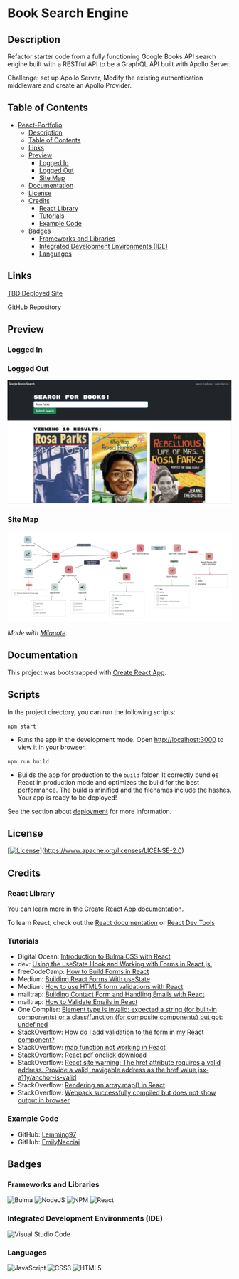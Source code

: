 # Book Search Engine

## Description
Refactor starter code from a fully functioning Google Books API search engine built with a RESTful API to be a GraphQL API built with Apollo Server.

Challenge: set up Apollo Server, Modify the existing authentication middleware and create an Apollo Provider.

## Table of Contents
- [React-Portfolio](#React-Portfolio)
  - [Description](#description)
  - [Table of Contents](#table-of-contents)
  - [Links](#links)
  - [Preview](#preview)
    - [Logged In](#logged-in)
    - [Logged Out](#logged-out)
    - [Site Map](#site-map)
  - [Documentation](#documentation)
  - [License](#license)
  - [Credits](#credits)
    - [React Library](#react-library)
    - [Tutorials](#tutorials)
    - [Example Code](#example-code)
  - [Badges](#badges)
    - [Frameworks and Libraries](#frameworks-and-libraries)
    - [Integrated Development Environments (IDE)](#untegrated-development-environments-ide)
    - [Languages](#languages)
## Links

[TBD Deployed Site]()

[GitHub Repository](https://github.com/victoriamcn/book-search-engine)

## Preview

### Logged In

### Logged Out
![Logged Out Preview alt: Header only showed options to search for books or login/signup. In the search bar, 'Rosa Parks' is typed out. Below show 10 books as a result from the search.](./assets/notloggedin.png)

### Site Map

![images shows the user flow for the book search engine](./assets/sitemap_book-search-engine.png)

*Made with [Milanote](https://www.milanote.com/refer/rcEpkqyVyNt7y3JS1C).*

## Documentation

This project was bootstrapped with [Create React App](https://github.com/facebook/create-react-app).

## Scripts

In the project directory, you can run the following scripts:

`npm start`

- Runs the app in the development mode. Open [http://localhost:3000](http://localhost:3000) to view it in your browser.

`npm run build`

- Builds the app for production to the `build` folder. It correctly bundles React in production mode and optimizes the build for the best performance. The build is minified and the filenames include the hashes. Your app is ready to be deployed!

See the section about [deployment](https://facebook.github.io/create-react-app/docs/deployment) for more information.

## License

[[![License](https://img.shields.io/badge/License-Apache_2.0-blue.svg)](https://opensource.org/licenses/Apache-2.0)](https://www.apache.org/licenses/LICENSE-2.0)

## Credits

### React Library

You can learn more in the [Create React App documentation](https://facebook.github.io/create-react-app/docs/getting-started).

To learn React, check out the [React documentation](https://reactjs.org/) or [React Dev Tools](https://react.dev/learn/react-developer-tools) 

### Tutorials

- Digital Ocean: [Introduction to Bulma CSS with React](https://www.digitalocean.com/community/tutorials/react-intro-react-bulma-components)
- dev: [Using the useState Hook and Working with Forms in React.js.](https://dev.to/heyjoshlee/using-the-usestate-hook-and-working-with-forms-in-react-js-m6b)
- freeCodeCamp: [How to Build Forms in React](https://www.freecodecamp.org/news/how-to-build-forms-in-react/)
- Medium: [Building React Forms With useState](https://medium.com/@aaron_schuyler/building-react-forms-with-usestate-2cf45a3110ac)
- Medium: [How to use HTML5 form validations with React](https://codeburst.io/how-to-use-html5-form-validations-with-react-4052eda9a1d4)
- mailtrap: [Building Contact Form and Handling Emails with React](https://mailtrap.io/blog/react-contact-form/)
- mailtrap: [How to Validate Emails in React](https://mailtrap.io/blog/validate-emails-in-react/)
- One Complier: [Element type is invalid: expected a string (for built-in components) or a class/function (for composite components) but got: undefined](https://onecompiler.com/questions/3tjhj2ytk/element-type-is-invalid-expected-a-string-for-built-in-components-or-a-class-function-for-composite-components-but-got-undefined-you-likely-forgot-to-export-your-component-from-the-file-it-s-defined-in-or-you-might-have-mixed-up-default-and-named-imports)
- StackOverflow: [How do I add validation to the form in my React component?](https://stackoverflow.com/questions/41296668/how-do-i-add-validation-to-the-form-in-my-react-component)
- StackOverflow: [map function not working in React](https://stackoverflow.com/questions/39999671/map-function-not-working-in-react)
- StackOverflow: [React pdf onclick download](https://stackoverflow.com/questions/50964445/react-pdf-onclick-download)
- StackOverflow: [React site warning: The href attribute requires a valid address. Provide a valid, navigable address as the href value jsx-a11y/anchor-is-valid](https://stackoverflow.com/questions/52801051/react-site-warning-the-href-attribute-requires-a-valid-address-provide-a-valid)
- StackOverflow: [Rendering an array.map() in React](https://stackoverflow.com/questions/38282997/rendering-an-array-map-in-react)
- StackOverflow: [Webpack successfully compiled but does not show output in browser](https://stackoverflow.com/questions/44515434/webpack-successfully-compiled-but-does-not-show-output-in-browser)

### Example Code

- GitHub: [Lemming97](https://github.com/Lemming97/React_Portfolio/blob/main/src/components/Contact/index.js)
- GitHub: [EmilyNecciai](https://github.com/EmilyNecciai/react-portfolio/blob/main/src/components/Contact.js)

## Badges

### Frameworks and Libraries

![Bulma](https://img.shields.io/badge/bulma-00D0B1?style=for-the-badge&logo=bulma&logoColor=white)
![NodeJS](https://img.shields.io/badge/node.js-6DA55F?style=for-the-badge&logo=node.js&logoColor=white)
![NPM](https://img.shields.io/badge/NPM-%23CB3837.svg?style=for-the-badge&logo=npm&logoColor=white)
![React](https://img.shields.io/badge/react-%2320232a.svg?style=for-the-badge&logo=react&logoColor=%2361DAFB)


### Integrated Development Environments (IDE)

![Visual Studio Code](https://img.shields.io/badge/Visual%20Studio%20Code-0078d7.svg?style=for-the-badge&logo=visual-studio-code&logoColor=white)

### Languages

![JavaScript](https://img.shields.io/badge/javascript-%23323330.svg?style=for-the-badge&logo=javascript&logoColor=%23F7DF1E)
![CSS3](https://img.shields.io/badge/css3-%231572B6.svg?style=for-the-badge&logo=css3&logoColor=white)
![HTML5](https://img.shields.io/badge/html5-%23E34F26.svg?style=for-the-badge&logo=html5&logoColor=white)
